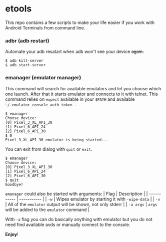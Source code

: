 # etools

This repo contains a few scripts to make your life easier if you work with Android Terminals from command line.

### adbr (adb restart)

Automate your adb resatart when adb won't see your device ~~again~~:
```console
$ adb kill-server
$ adb start-server
```

### emanager (emulator manager)

This command will search for available emulators and let you choose which one launch. After that it starts emulator and connects to it with telnet.
This command relies on ```expect``` available in your ```$PATH``` and available ```~/.emulator_console_auth_token ```.

```console
$ emanager
Choose device:
[0] Pixel_3_XL_API_30
[1] Pixel_6_API_24
[2] Pixel_6_API_30
$ 0
Pixel_3_XL_API_30 emulator is being started...
```
You can exit from dialog with ```quit``` or ```exit```.
```console
$ emanager
Choose device:
[0] Pixel_3_XL_API_30
[1] Pixel_6_API_24
[2] Pixel_6_API_30
$ quit
Goodbye!
```

```emanager``` could also be started with arguments:
| Flag | Description |
| ----------- | ----------- |
| ```-w```      | Wipes emulator by starting it with ```-wipe-data```       |
| ```-v```   | All of the ```emulator``` output will be shown, not only stderr        |
| ```-a args```  | ```args``` will be added to the ```emulator``` command |

With ```-a``` flag you can do basically anything with emulator but you do not need find available avds or manually connect to the console.

**Enjoy**!
